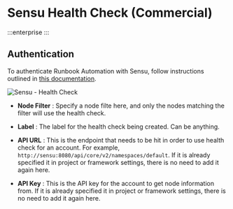# Sensu Health Check (Commercial)

:::enterprise
:::

## Authentication

To authenticate Runbook Automation with Sensu, follow instructions outlined in [this documentation](/manual/plugins/sensu-plugins-overview.md).

![Sensu - Health Check](/assets/img/sensu-health.png)

- **Node Filter**
: Specify a node filte here, and only the nodes matching the filter will use the health check.

- **Label**
: The label for the health check being created. Can be anything.

- **API URL**
: This is the endpoint that needs to be hit in order to use health check for an account. For example, `http://sensu:8080/api/core/v2/namespaces/default`. If it is already specified it in project or framework settings, there is no need to add it again here.

- **API Key**
: This is the API key for the account to get node information from. If it is already specified it in project or framework settings, there is no need to add it again here.



